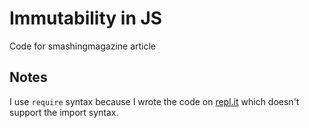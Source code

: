 # Immutability in JS

Code for smashingmagazine article

## Notes

I use `require` syntax because I wrote the code on [repl.it](https://repl.it/~) which doesn't support the import syntax.
